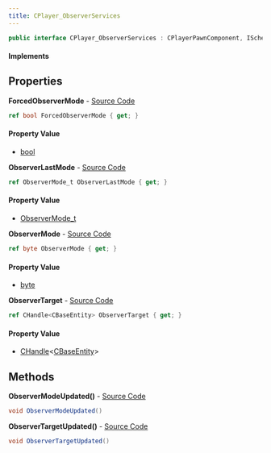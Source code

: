 ```yaml
---
title: CPlayer_ObserverServices
---
```


```csharp
public interface CPlayer_ObserverServices : CPlayerPawnComponent, ISchemaClass<CPlayerPawnComponent>, ISchemaClass<CPlayer_ObserverServices>, ISchemaField, ISchemaClass, INativeHandle
```

#### Implements

## Properties

**ForcedObserverMode** - [Source Code](https://github.com/swiftly-solution/swiftlys2/blob/main/managed/src/SwiftlyS2.Generated/Schemas/Interfaces/CPlayer_ObserverServices.cs#L22)

```csharp
ref bool ForcedObserverMode { get; }
```

#### Property Value

- [bool](https://learn.microsoft.com/dotnet/api/system.boolean)

**ObserverLastMode** - [Source Code](https://github.com/swiftly-solution/swiftlys2/blob/main/managed/src/SwiftlyS2.Generated/Schemas/Interfaces/CPlayer_ObserverServices.cs#L20)

```csharp
ref ObserverMode_t ObserverLastMode { get; }
```

#### Property Value

- [ObserverMode_t](/docs/api/shared/schemadefinitions/observermode_t)

**ObserverMode** - [Source Code](https://github.com/swiftly-solution/swiftlys2/blob/main/managed/src/SwiftlyS2.Generated/Schemas/Interfaces/CPlayer_ObserverServices.cs#L16)

```csharp
ref byte ObserverMode { get; }
```

#### Property Value

- [byte](https://learn.microsoft.com/dotnet/api/system.byte)

**ObserverTarget** - [Source Code](https://github.com/swiftly-solution/swiftlys2/blob/main/managed/src/SwiftlyS2.Generated/Schemas/Interfaces/CPlayer_ObserverServices.cs#L18)

```csharp
ref CHandle<CBaseEntity> ObserverTarget { get; }
```

#### Property Value

- [CHandle](/docs/api/shared/natives/chandle-1)<[CBaseEntity](/docs/api/shared/schemadefinitions/cbaseentity)>

## Methods

**ObserverModeUpdated()** - [Source Code](https://github.com/swiftly-solution/swiftlys2/blob/main/managed/src/SwiftlyS2.Generated/Schemas/Interfaces/CPlayer_ObserverServices.cs#L24)

```csharp
void ObserverModeUpdated()
```

**ObserverTargetUpdated()** - [Source Code](https://github.com/swiftly-solution/swiftlys2/blob/main/managed/src/SwiftlyS2.Generated/Schemas/Interfaces/CPlayer_ObserverServices.cs#L25)

```csharp
void ObserverTargetUpdated()
```

